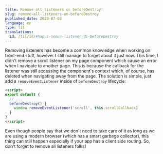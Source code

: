 ```yaml
---
title: Remove all listeners on beforeDestroy!
slug: remove-all-listeners-on-beforeDestroy
published_date: 2020-07-08
language: en
type: til
translations:
  id: /til/id/#hapus-semua-listener-di-beforeDestroy
---
```


Removing listeners has become a common knowledge when working on front-end stuff, however I still manage to forget about it just now. This time, I didn't remove a scroll listener on my page component which cause an error when I navigate to another page. This is because the callback for the listener was still accessing the component's context which, of course, has deleted when navigating away from the page. The solution is simple, just add a `removeEventListener` inside of `beforeDestroy` lifecycle:

``` html
<script>
export default {
  // ...
  beforeDestroy() {
    window.removeEventListener('scroll', this.scrollCallback)
  }
}
</script>
```

Even though people say that we don't need to take care of it as long as we are using a modern browser (which has a smart garbage collector), this thing can still happen especially if your app has a client side routing. So, don't forget to remove all listeners folks!
